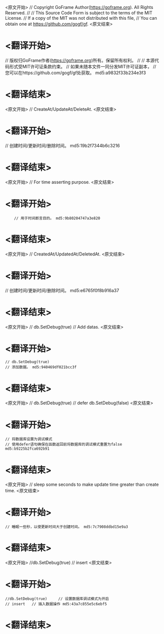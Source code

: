 
<原文开始>
// Copyright GoFrame Author(https://goframe.org). All Rights Reserved.
//
// This Source Code Form is subject to the terms of the MIT License.
// If a copy of the MIT was not distributed with this file,
// You can obtain one at https://github.com/gogf/gf.
<原文结束>

# <翻译开始>
// 版权归GoFrame作者(https://goframe.org)所有。保留所有权利。
//
// 本源代码形式受MIT许可证条款约束。
// 如果未随本文件一同分发MIT许可证副本，
// 您可以在https://github.com/gogf/gf处获取。 md5:a9832f33b234e3f3
# <翻译结束>


<原文开始>
// CreateAt/UpdateAt/DeleteAt.
<原文结束>

# <翻译开始>
// 创建时间/更新时间/删除时间。 md5:19b2f7344b6c3216
# <翻译结束>


<原文开始>
// For time asserting purpose.
<原文结束>

# <翻译开始>
		// 用于时间断言目的。 md5:9b80204747a3e820
# <翻译结束>


<原文开始>
// CreatedAt/UpdatedAt/DeletedAt.
<原文结束>

# <翻译开始>
// 创建时间/更新时间/删除时间。 md5:e6765f0f8b916a37
# <翻译结束>


<原文开始>
	// db.SetDebug(true)
	// Add datas.
<原文结束>

# <翻译开始>
	// db.SetDebug(true)
	// 添加数据。 md5:940469df021bcc3f
# <翻译结束>


<原文开始>
	// db.SetDebug(true)
	// defer db.SetDebug(false)
<原文结束>

# <翻译开始>
	// 将数据库设置为调试模式
	// 使用defer语句确保在函数返回前将数据库的调试模式重置为false md5:b9225b2fca692b91
# <翻译结束>


<原文开始>
// sleep some seconds to make update time greater than create time.
<原文结束>

# <翻译开始>
	// 睡眠一些秒，以使更新时间大于创建时间。 md5:7c7908ddbd15e9a3
# <翻译结束>


<原文开始>
	//db.SetDebug(true)
	// insert
<原文结束>

# <翻译开始>
	//db.SetDebug(true) 	// 设置数据库调试模式为开启
	// insert 	// 插入数据操作 md5:43a7c855e5c6ebf5
# <翻译结束>

